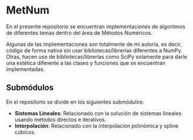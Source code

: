 # MetNum
En el presente repositorio se encuentran implementaciones de algoritmos de diferentes temas dentro del área de Métodos Numéricos.

Algunas de las implementaciones son totalmente de mi autoría, es decir, código de forma nativa sin usar bibliotecas/librerías diferentes a NumPy. Otras, hacen uso de bibliotecas/librerías como SciPy solamente para darle una estética diferente a las clases y funciones que se encuentran implementadas.

## Submódulos
En el repositorio se divide en los siguientes submódulos:
* **Sistemas Lineales**: Relacionado con la solución de sistemas lineales usando métodos directos e iterativos.
* **Interpolación**: Relacionado con la interpolación polinómica y spline cúbicos.